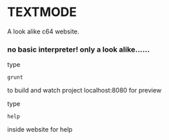 # TEXTMODE
A look alike c64 website.

### no basic interpreter! only a look alike......
type
```
grunt
```
to build and watch project
localhost:8080 for preview


type
```
help
```
inside website for help
